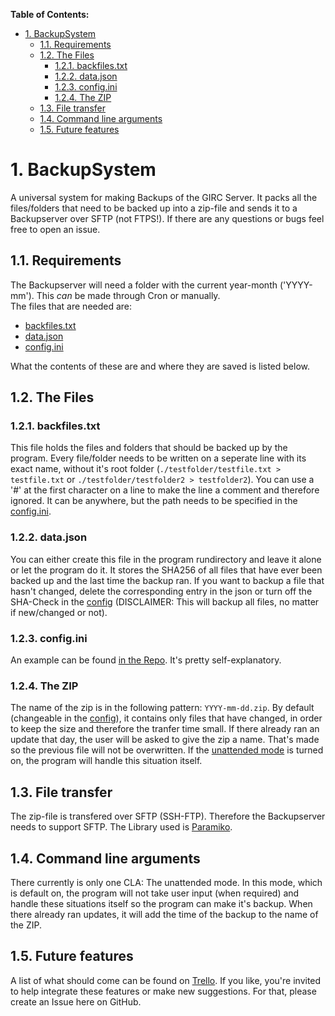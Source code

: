 **Table of Contents:**
- [1. BackupSystem](#1-backupsystem)
  - [1.1. Requirements](#11-requirements)
  - [1.2. The Files](#12-the-files)
    - [1.2.1. backfiles.txt](#121-backfilestxt)
    - [1.2.2. data.json](#122-datajson)
    - [1.2.3. config.ini](#123-configini)
    - [1.2.4. The ZIP](#124-the-zip)
  - [1.3. File transfer](#13-file-transfer)
  - [1.4. Command line arguments](#14-command-line-arguments)
  - [1.5. Future features](#15-future-features)
# 1. BackupSystem
A universal system for making Backups of the GIRC Server. It packs all the files/folders that need to be backed up into a zip-file and sends it to a Backupserver over SFTP (not FTPS!). If there are any questions or bugs feel free to open an issue.

## 1.1. Requirements
The Backupserver will need a folder with the current year-month ('YYYY-mm'). This _can_ be made through Cron or manually.  
The files that are needed are:  
- [backfiles.txt](#121-backfilestxt)
- [data.json](#122-datajson)
- [config.ini](#123-configini)

What the contents of these are and where they are saved is listed below.  

## 1.2. The Files
### 1.2.1. backfiles.txt
This file holds the files and folders that should be backed up by the program. Every file/folder needs to be written on a seperate line with its exact name, without it's root folder (`./testfolder/testfile.txt > testfile.txt` or `./testfolder/testfolder2 > testfolder2`). You can use a '#' at the first character on a line to make the line a comment and therefore ignored. It can be anywhere, but the path needs to be specified in the [config.ini](#123-configini).

### 1.2.2. data.json
You can either create this file in the program rundirectory and leave it alone or let the program do it. It stores the SHA256 of all files that have ever been backed up and the last time the backup ran. If you want to backup a file that hasn't changed, delete the corresponding entry in the json or turn off the SHA-Check in the [config](#123-configini) (DISCLAIMER: This will backup all files, no matter if new/changed or not).  

### 1.2.3. config.ini
An example can be found [in the Repo](config.ini). It's pretty self-explanatory.

### 1.2.4. The ZIP
The name of the zip is in the following pattern: `YYYY-mm-dd.zip`. By default (changeable in the [config](#123-configini)), it contains only files that have changed, in order to keep the size and therefore the tranfer time small. If there already ran an update that day, the user will be asked to give the zip a name. That's made so the previous file will not be overwritten. If the [unattended mode](#14-command-line-arguments) is turned on, the program will handle this situation itself.
## 1.3. File transfer
The zip-file is transfered over SFTP (SSH-FTP). Therefore the Backupserver needs to support SFTP. The Library used is [Paramiko](https://www.paramiko.org/ "Paramiko Website").

## 1.4. Command line arguments  
There currently is only one CLA: The unattended mode. In this mode, which is default on, the program will not take user input (when required) and handle these situations itself so the program can make it's backup. When there already ran updates, it will add the time of the backup to the name of the ZIP.

## 1.5. Future features  
A list of what should come can be found on [Trello](https://trello.com/b/MbPKL9sD/backupsystem). If you like, you're invited to help integrate these features or make new suggestions. For that, please create an Issue here on GitHub.

